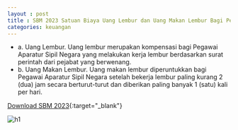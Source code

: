 ```yaml
---
layout : post
title : SBM 2023 Satuan Biaya Uang Lembur dan Uang Makan Lembur Bagi Pegawai Aparatur Sipil Negara
categories: keuangan
---
```


- a. Uang Lembur. Uang lembur merupakan kompensasi bagi Pegawai Aparatur Sipil Negara yang melakukan kerja lembur berdasarkan surat perintah dari pejabat yang berwenang.
- b. Uang Makan Lembur. Uang makan lembur diperuntukkan bagi Pegawai Aparatur Sipil Negara setelah bekerja lembur paling kurang 2 (dua) jam secara berturut-turut dan diberikan paling banyak 1 (satu) kali per hari.

[Download SBM 2023](https://firebasestorage.googleapis.com/v0/b/geotag-b7d33.appspot.com/o/SBM_2023.pdf?alt=media&token=228220bb-e660-47cd-bb6f-ef614ad11018){:target="_blank"}

![h1](https://firebasestorage.googleapis.com/v0/b/geotag-b7d33.appspot.com/o/SBM_2023_page-0018.jpg?alt=media&token=69f02c36-89a6-412e-ae91-5d4ec59c959d)